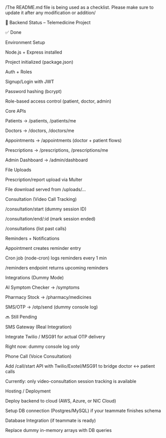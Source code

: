/The README.md file is being used as a checklist. Please make sure to update it after any modification or addition/

📌 Backend Status – Telemedicine Project


✅ Done

Environment Setup

Node.js + Express installed

Project initialized (package.json)

Auth + Roles

Signup/Login with JWT

Password hashing (bcrypt)

Role-based access control (patient, doctor, admin)

Core APIs

Patients → /patients, /patients/me

Doctors → /doctors, /doctors/me

Appointments → /appointments (doctor + patient flows)

Prescriptions → /prescriptions, /prescriptions/me

Admin Dashboard → /admin/dashboard

File Uploads

Prescription/report upload via Multer

File download served from /uploads/...

Consultation (Video Call Tracking)

/consultation/start (dummy session ID)

/consultation/end/:id (mark session ended)

/consultations (list past calls)

Reminders + Notifications

Appointment creates reminder entry

Cron job (node-cron) logs reminders every 1 min

/reminders endpoint returns upcoming reminders

Integrations (Dummy Mode)

AI Symptom Checker → /symptoms

Pharmacy Stock → /pharmacy/medicines

SMS/OTP → /otp/send (dummy console log)

🔜 Still Pending

SMS Gateway (Real Integration)

Integrate Twilio / MSG91 for actual OTP delivery

Right now: dummy console log only

Phone Call (Voice Consultation)

Add /call/start API with Twilio/Exotel/MSG91 to bridge doctor ↔ patient calls

Currently: only video-consultation session tracking is available

Hosting / Deployment

Deploy backend to cloud (AWS, Azure, or NIC Cloud)

Setup DB connection (Postgres/MySQL) if your teammate finishes schema

Database Integration (if teammate is ready)

Replace dummy in-memory arrays with DB queries
